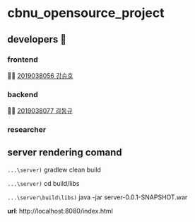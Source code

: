 # cbnu_opensource_project

## developers :two_men_holding_hands:
  ### frontend
  :family_man_boy: [2019038056 강승호](https://github.com/seungho-hub)

  ### backend
  :family_man_boy: [2019038077 김동규](https://github.com/Dongu-K)

  ### researcher

## server rendering comand

`...\server)` gradlew clean build

`...\server)` cd build/libs

`...\server\build\libs)` java -jar server-0.0.1-SNAPSHOT.war

__url__: http://localhost:8080/index.html